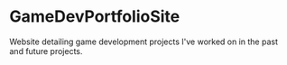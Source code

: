 # GameDevPortfolioSite
 Website detailing game development projects I've worked on in the past and future projects.
